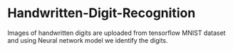 # Handwritten-Digit-Recognition
Images of handwritten digits are uploaded from tensorflow MNIST dataset and using Neural network model we identify the digits.
